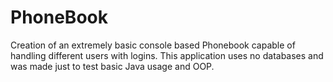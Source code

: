 # PhoneBook
Creation of an extremely basic console based Phonebook capable of handling different users with logins.
This application uses no databases and was made just to test basic Java usage and OOP.
